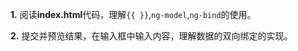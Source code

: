 **1.** 阅读**index.html**代码，理解```{{ }}```,```ng-model```,```ng-bind```的使用。

**2.** 提交并预览结果，在输入框中输入内容，理解数据的双向绑定的实现。